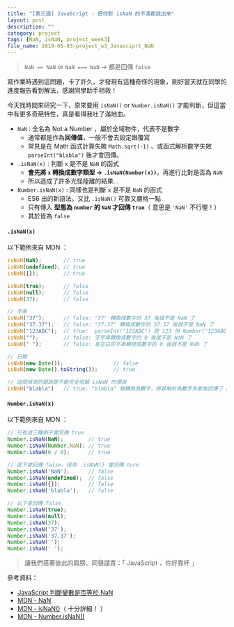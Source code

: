 ```yaml
---
title: "[第三週] JavaScript - 把你對 isNaN 的不滿都說出來"
layout: post
description: ""
category: project
tags: [NaN, isNaN, project_week3]
file_name: 2019-05-03-project_w3_Javasciprt_NaN
---
```


> `NaN == NaN` or `NaN === NaN` → 都是回傳 `false`

寫作業時遇到這問題，卡了許久，才發現有這種奇怪的現象，剛好當天就在同學的進度報告看到解法，感謝同學助手相救！

今天找時間來研究一下，原來要用 `isNaN()` or `Number.isNaN()` 才能判斷，但這當中有更多奇葩特性，真是看得我吐了滿地血。

- `NaN` : 全名為 Not a Number ，屬於全域物件，代表不是數字
    - 通常都是作為**回傳值**，一般不會去設定跟覆寫
    - 常見是在 Math 函式計算失敗 `Math.sqrt(-1)` 、或函式解析數字失敗`parseInt("blabla")` 後才會回傳。
- `.isNaN(x)` : 判斷 `x` 是不是 `NaN` 的函式
    - **會先將 `x` 轉換成數字類型 → `.isNaN(Number(x))`**，再進行比對是否為 `NaN`
    - 所以造成了許多光怪陸離的結果...
- `Number.isNaN(x)` : 同樣也是判斷 `x` 是不是 `NaN` 的函式
    - ES6 出的新語法，又比 `.isNaN()` 可靠又嚴格一點
    - 只有傳入 **型態為 `number` 的 `NaN` 才回傳 `true`**（ 意思是 `'NaN'` 不行喔！）
    - 其於皆為 `false`
    
#### `.isNaN(x)` 
以下範例來自 MDN ：
```javascript
isNaN(NaN);       // true
isNaN(undefined); // true
isNaN({});        // true

isNaN(true);      // false
isNaN(null);      // false
isNaN(37);        // false

// 字串
isNaN("37");      // false: "37" 轉換成數字的 37 後就不是 NaN 了
isNaN("37.37");   // false: "37.37" 轉換成數字的 37.37 後就不是 NaN 了
isNaN("123ABC");  // true:  parseInt("123ABC") 是 123 但 Number("123ABC") 是 NaN
isNaN("");        // false: 空字串轉換成數字的 0 後就不是 NaN 了
isNaN(" ");       // false: 有空白的字串轉換成數字的 0 後就不是 NaN 了

// 日期
isNaN(new Date());                // false
isNaN(new Date().toString());     // true

// 這個偵測的錯誤是不能完全信賴 isNaN 的理由
isNaN("blabla")   // true: "blabla" 被轉換為數字，將其解析為數字失敗後回傳了 NaN
```

#### `Number.isNaN(x)` 
以下範例來自 MDN ：
```javascript
// 只有這三種例子會回傳 true
Number.isNaN(NaN);        // true
Number.isNaN(Number.NaN); // true
Number.isNaN(0 / 0);      // true

// 底下會回傳 false，但用 .isNaN() 會回傳 ture
Number.isNaN('NaN');      // false
Number.isNaN(undefined);  // false
Number.isNaN({});         // false
Number.isNaN('blabla');   // false

// 以下會回傳 false
Number.isNaN(true);
Number.isNaN(null);
Number.isNaN(37);
Number.isNaN('37');
Number.isNaN('37.37');
Number.isNaN('');
Number.isNaN(' ');
```

> 讓我們搭著彼此的肩膀、同聲譴責：「 JavaScript ，你好靠杯 」

參考資料：
- [JavaScript 判斷變數是否等於 NaN](https://coder.tw/?p=7435)
- [MDN - NaN](https://developer.mozilla.org/zh-TW/docs/Web/JavaScript/Reference/Global_Objects/NaN)
- [MDN - isNaN()](https://developer.mozilla.org/zh-TW/docs/Web/JavaScript/Reference/Global_Objects/isNaN)（ 十分詳細！ ）
- [MDN - Number.isNaN()](https://developer.mozilla.org/zh-TW/docs/Web/JavaScript/Reference/Global_Objects/Number/isNaN)
